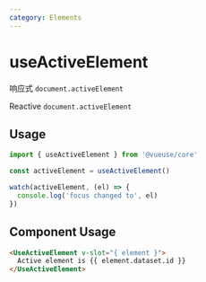 ```yaml
---
category: Elements
---
```


# useActiveElement

响应式 `document.activeElement`

Reactive `document.activeElement`

## Usage

```js
import { useActiveElement } from '@vueuse/core'

const activeElement = useActiveElement()

watch(activeElement, (el) => {
  console.log('focus changed to', el)
})
```

## Component Usage

```html
<UseActiveElement v-slot="{ element }">
  Active element is {{ element.dataset.id }}
</UseActiveElement>
```
